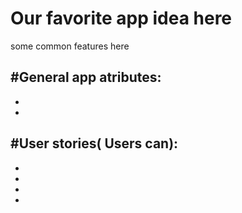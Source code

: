 # Our favorite app idea here
 some common features here

#General app atributes:
-
-
-
#User stories( Users can):
-
-
-
-
-
